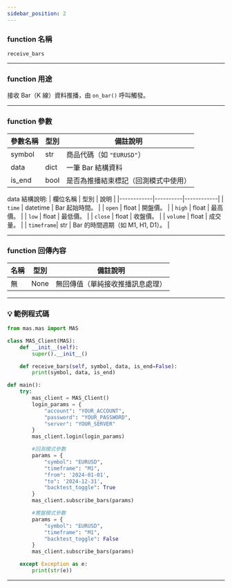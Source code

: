 ```yaml
---
sidebar_position: 2
---
```

### function 名稱

`receive_bars`

---

### function 用途

接收 Bar（K 線）資料推播，由 `on_bar()` 呼叫觸發。

---

### function 參數

| 參數名稱 | 型別  | 備註說明 |
|----------|--------|----------|
| symbol   | str    | 商品代碼（如 `"EURUSD"`） |
| data     | dict   | 一筆 Bar 結構資料 |
| is_end   | bool   | 是否為推播結束標記（回測模式中使用）|


 data 結構說明:
| 欄位名稱   | 型別     | 說明       |
|------------|----------|------------|
| `time`     | datetime | Bar 起始時間。 |
| `open`     | float    | 開盤價。     |
| `high`     | float    | 最高價。     |
| `low`      | float    | 最低價。     |
| `close`    | float    | 收盤價。     |
| `volume`   | float    | 成交量。     |
| `timeframe`| str      | Bar 的時間週期（如 M1, H1, D1）。 |

---

### function 回傳內容

| 名稱   | 型別 | 備註說明                    |
|--------|------|-----------------------------|
| 無     | None | 無回傳值（單純接收推播訊息處理）|

---

### 💡 範例程式碼
```python
from mas.mas import MAS

class MAS_Client(MAS):
    def __init__(self):
        super().__init__()

    def receive_bars(self, symbol, data, is_end=False):
        print(symbol, data, is_end)

def main():
    try:
        mas_client = MAS_Client()
        login_params = {
            "account": "YOUR_ACCOUNT",
            "password": "YOUR_PASSWORD",
            "server": "YOUR_SERVER"
        }
        mas_client.login(login_params)

        #回測模式參數
        params = {
            "symbol": "EURUSD",
            "timeframe": "M1",
            "from": '2024-01-01',
            "to": '2024-12-31',
            "backtest_toggle": True
        }
        mas_client.subscribe_bars(params)

        #實盤模式參數
        params = {
            "symbol": "EURUSD",
            "timeframe": "M1",
            "backtest_toggle": False
        }
        mas_client.subscribe_bars(params)

    except Exception as e:
        print(str(e))
```
---